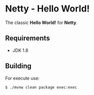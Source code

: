 # Netty - Hello World!

The classic **Hello World!** for **Netty**.

## Requirements

- JDK 1.8

## Building

For execute use:

`$ ./mvnw clean package exec:exec`

